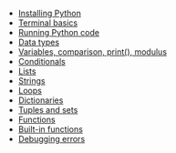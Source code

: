 <!-- docs/_sidebar.md -->

<!-- * [Home](/)
* [](guide.md)
 -->

  - [Installing Python](001_installing_python.md)
  - [Terminal basics](002_terminal_basics.md)
  - [Running Python code](005_running_code.md)
  - [Data types](010_datatypes.md)
  - [Variables, comparison, print(), modulus](015_variables.md)
  - [Conditionals](030_conditionals.md)
  - [Lists](020_lists.md)
  - [Strings](025_strings.md)
  - [Loops](035_loops.md)
  - [Dictionaries](040_dict.md) 
  - [Tuples and sets](050_tuples_sets.md) 
  - [Functions](060_functions.md) 
  - [Built-in functions](070_built_in_functions.md) 
  - [Debugging errors](080_debugging.md) 

<!-- 

- Materials and resources
  - [Reading list](py_cur/materials_resources/reading_list.md)
  - [students_manual](py_cur/materials_resources/students_manual.md)
  - [BCS_job_search_workflow](py_cur/materials_resources/BCS_job_search_workflow.md)
  - [Tech interview examples](py_cur/materials_resources/tech_interview_examples/sample_questions.md)
  - [example_README](py_cur/materials_resources/_example_README.md)
  - [example_CV_00.pdf](https://barcelonacodeschool.com/files/pics/cur_files/example_CV_00.pdf)
  - [example_CV_01.pdf](https://barcelonacodeschool.com/files/pics/cur_files/example_CV_01.pdf) 

- [Daily Workflow](py_cur/JS-Full-Stack-Bootcamp-Daily-Workflow) -->